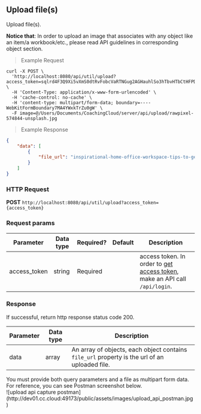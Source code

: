 ## Upload file(s)
Upload file(s). 

**Notice that**: In order to upload an image that associates with any object like an item/a workbook/etc., please read API guidelines in corresponding object section.

> Example Request

```shell
curl -X POST \
  'http://localhost:8080/api/util/upload?access_token=sqlrd4F3Q9Xi5vXmS0dtRvFobcVaRTNGug2AGHauhlSo3hTbvHTbCtHFPDs7ZMqV' \
  -H 'Content-Type: application/x-www-form-urlencoded' \
  -H 'cache-control: no-cache' \
  -H 'content-type: multipart/form-data; boundary=----WebKitFormBoundary7MA4YWxkTrZu0gW' \
  -F image=@/Users/Documents/CoachingCloud/server/api/upload/rawpixel-574844-unsplash.jpg
```

> Example Response

```json
{
    "data": [
        {
            "file_url": "inspirational-home-office-workspace-tips-to-get-organized-768x384_s01_api_20190115_eaac22.jpg"
        }
    ]
}
```

### HTTP Request
**POST** `http://localhost:8080/api/util/upload?access_token={access_token}`


### Request params

| Parameter       | Data type | Required? | Default | Description |
| --------------- | --------- | --------- | ------- | ----------- |
|access_token | string | Required | | access token. In order to [get access token](http://dev01.cc.cloud:49173/public/client_api_docs/#get-an-access-token), make an API call `/api/login`.|

### Response
If successful, return http response status code 200.

| Parameter | Data type | Description |
| --------- | --------- | --------- |
| data | array | An array of objects, each object contains `file_url` property is the url of an uploaded file.


<aside class="notice">
You must provide both query parameters and a file as multipart form data. For reference, you can see Postman screenshot below.
</aside>
![upload api capture postman](http://dev01.cc.cloud:49173/public/assets/images/upload_api_postman.jpg)